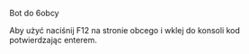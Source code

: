 Bot do 6obcy

Aby użyć naciśnij F12 na stronie obcego i wklej do konsoli kod potwierdzając enterem.

